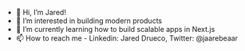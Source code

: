 - 👋 Hi, I’m Jared!
- 👀 I’m interested in building modern products
- 🌱 I’m currently learning how to build scalable apps in Next.js
- 📫 How to reach me - Linkedin: Jared Drueco, Twitter: @jaarebeaar

<!---
jdrco/jdrco is a ✨ special ✨ repository because its `README.md` (this file) appears on your GitHub profile.
You can click the Preview link to take a look at your changes.
--->

